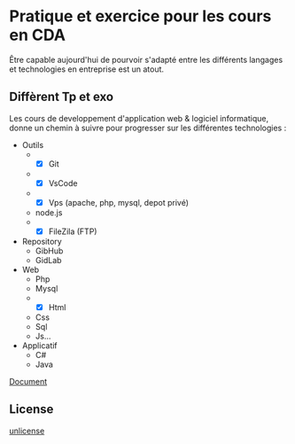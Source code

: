 # Pratique et exercice pour les cours en CDA

Être capable aujourd'hui de pourvoir s'adapté entre les différents langages et technologies en entreprise est un atout.

## Diffèrent Tp et exo

Les cours de developpement d'application web & logiciel informatique, donne un chemin à suivre pour progresser sur les différentes technologies :

* Outils
  * - [x] Git
  * - [x] VsCode
  * - [x] Vps (apache, php, mysql, depot privé)
  * node.js
  * - [x] FileZila (FTP)
* Repository
  * GibHub
  * GidLab
* Web
  * Php
  * Mysql
  * - [x] Html
  * Css
  * Sql
  * Js…
* Applicatif
  * C#
  * Java

[Document](https://jjeanniard.github.io/CDA_2005)

## License

[unlicense](https://unlicense.org)
